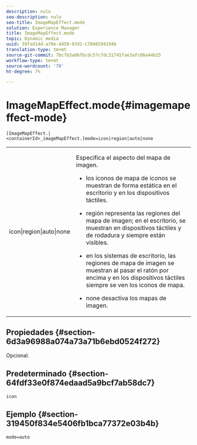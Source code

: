 ```yaml
---
description: nulo
seo-description: nulo
seo-title: ImageMapEffect.mode
solution: Experience Manager
title: ImageMapEffect.mode
topic: Dynamic media
uuid: 39fad14d-a70e-4d50-97d1-c7846594194b
translation-type: tm+mt
source-git-commit: 7bc7b3a86fbcdc57cfdc31745fae3afc06e44b15
workflow-type: tm+mt
source-wordcount: '78'
ht-degree: 7%

---
```



# ImageMapEffect.mode{#imagemapeffect-mode}

`[ImageMapEffect.|<containerId>_imageMapEffect.]mode=icon|region|auto|none`

<table id="table_4A3D7D66D76A403199303155318D0DE1"> 
 <tbody> 
  <tr> 
   <td colname="col1"> <p> <span class="codeph"> icon|region|auto|none  </span> </p> </td> 
   <td colname="col2"> <p>Especifica el aspecto del mapa de imagen. </p> <p> 
     <ul id="ul_DDA49C152718486E853213E6FC2182B2"> 
      <li id="li_18F86AB4D2F544319CCDF7BE376ABA53"> <p> <span class="codeph"> los iconos de  </span> mapa de iconos se muestran de forma estática en el escritorio y en los dispositivos táctiles. </p> </li> 
      <li id="li_F8832681CDD6456E9147A37C99BAFFED"> <p> <span class="codeph"> región  </span> representa las regiones del mapa de imagen; en el escritorio, se muestran en dispositivos táctiles y de rodadura y siempre están visibles. </p> </li> 
      <li id="li_9F7DD686E8104AEB944505363F433C0F"> <p> <span class="codeph"> en los sistemas  </span> de escritorio, las regiones de mapa de imagen se muestran al pasar el ratón por encima y en los dispositivos táctiles siempre se ven los iconos de mapa. </p> </li> 
      <li id="li_7CB644F3A029480293B46F44FF8D03B6"> <p> <span class="codeph"> none  </span> desactiva los mapas de imagen. </p> </li> 
     </ul> </p> </td> 
  </tr> 
 </tbody> 
</table>

## Propiedades {#section-6d3a96988a074a73a71b6ebd0524f272}

Opcional.

## Predeterminado {#section-64fdf33e0f874edaad5a9bcf7ab58dc7}

`icon`

## Ejemplo {#section-319450f834e5406fb1bca77372e03b4b}

`mode=auto`
